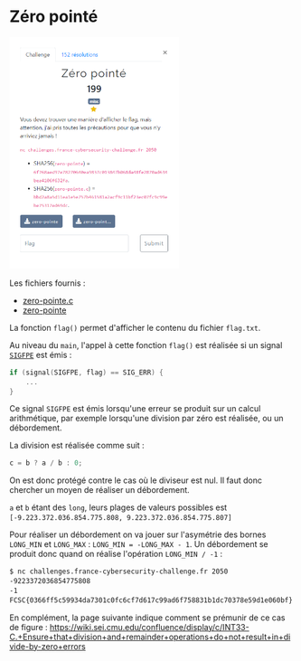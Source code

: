 # Zéro pointé

<img alt="énoncé du challenge" src="énoncé.png" width=300>

Les fichiers fournis :
- [zero-pointe.c](zero-pointe.c)
- [zero-pointe](zero-pointe)

La fonction `flag()` permet d'afficher le contenu du fichier `flag.txt`.

Au niveau du `main`, l'appel à cette fonction `flag()` est réalisée si un signal [`SIGFPE`](https://www.gnu.org/software/libc/manual/html_node/Program-Error-Signals.html) est émis :

```c
if (signal(SIGFPE, flag) == SIG_ERR) {
    ...
}
```

Ce signal `SIGFPE` est émis lorsqu'une erreur se produit sur un calcul arithmétique, par exemple lorsqu'une division par zéro est réalisée, ou un débordement.

La division est réalisée comme suit :

```c
c = b ? a / b : 0;
```

On est donc protégé contre le cas où le diviseur est nul. Il faut donc chercher un moyen de réaliser un débordement.

`a` et `b` étant des `long`, leurs plages de valeurs possibles est `[-9.223.372.036.854.775.808, 9.223.372.036.854.775.807]`

Pour réaliser un débordement on va jouer sur l'asymétrie des bornes `LONG_MIN` et `LONG_MAX` : `LONG_MIN = -LONG_MAX - 1`. Un débordement se produit donc quand on réalise l'opération  `LONG_MIN / -1` :

```bash
$ nc challenges.france-cybersecurity-challenge.fr 2050
-9223372036854775808
-1
FCSC{0366ff5c59934da7301c0fc6cf7d617c99ad6f758831b1dc70378e59d1e060bf}
```

En complément, la page suivante indique comment se prémunir de ce cas de figure : https://wiki.sei.cmu.edu/confluence/display/c/INT33-C.+Ensure+that+division+and+remainder+operations+do+not+result+in+divide-by-zero+errors
